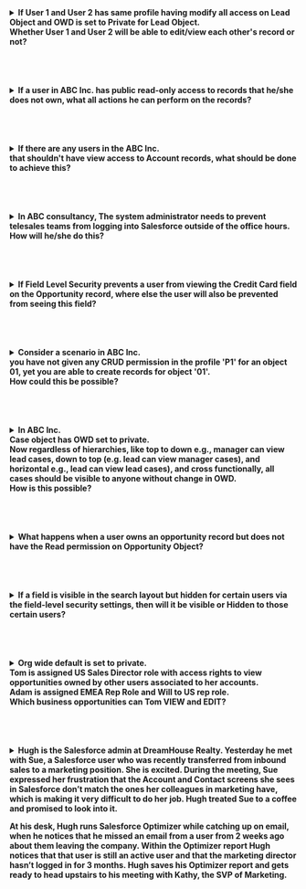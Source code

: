 <details>
<summary> <b> If User 1 and User 2 has same profile having modify all access on Lead Object and OWD is set to Private for Lead Object.
<br/> Whether User 1 and User 2 will be able to edit/view each other's record or not?</b> </summary>
<p>  
  
**Answer:** Yes, they will be able to view/edit each other's record. ``Modify all`` will out rule ``private`` OWD.

</p>
</details>

<br/>

<br/>

<br/>

<br/>


<details>
<summary> <b> If a user in ABC Inc. has public read-only access to records that he/she does not own, what all actions he can perform on the records? </b> </summary>
<p>
  
**Answer:**

- The user can still view the record but not edit it.
  
- The user can search for the record.

- The user can report on the record.
</p>
</details>

<br/>

<br/>

<br/>

<br/>


<details>
<summary> <b> If there are any users in the ABC Inc.
<br/> that shouldn't have view access to Account records, what should be done to achieve this? </b> </summary>
<p>
  
**Answer:** OWD for Accounts should be set to Private.
</p>
</details>

<br/>

<br/>

<br/>

<br/>


<details>
<summary> <b> In ABC consultancy, The system administrator needs to prevent telesales teams from logging into Salesforce outside of the office hours. 
<br/> How will he/she do this?  </b> </summary>
<p>
  
**Answer:** System administrator can add the range of IP addresses to the team's profiles
</p>
</details>

<br/>

<br/>

<br/>

<br/>


<details>
<summary> <b> If Field Level Security prevents a user from viewing the Credit Card field on the Opportunity record, where else the user will also be prevented from seeing this field? </b> </summary>
<p>
  
**Answer:** User will also be prevented to see this field in the related list, In search results, in reports and in list views.
</p>
</details>  

<br/>

<br/>

<br/>

<br/>


<details>
<summary> <b> Consider a scenario in ABC Inc. 
<br/> you have not given any CRUD permission in the profile 'P1' for an object 01, yet you are able to create records for object '01'.
<br/> How could this be possible? </b> </summary>
<p>
  
**Answer:**
Any permission with respect to ``CRUD`` - **``Create / Read / Update / Delete``** of the object is possible only through permission set or Profile.
If we are able to create records in an object then the Create Permission in either Profile or in Permission Set should be enabled.
</p>
</details>

<br/>

<br/>

<br/>

<br/>


<details>
<summary> <b>   In ABC Inc. 
<br/> Case object has OWD set to private. 
<br/> Now regardless of hierarchies, like top to down e.g., manager can view lead cases, down to top (e.g. lead can view manager cases), and horizontal e.g., lead can view lead cases), and cross functionally, all cases should be visible to anyone without change in OWD.
<br/> How is this possible?  </b> </summary>
<p>
  
**Answer:** Create a criteria-based sharing rule where give access to "Roles and subordinates" to the head of department, this will let everyone access case regardless of hierarchy.
</p>
</details>

<br/>

<br/>

<br/>

<br/>


<details>
<summary> <b> What happens when a user owns an opportunity record but does not have the Read permission on Opportunity Object? </b> </summary>
<p>  

**Answer:** User is not able to see the Opportunity Record.
</p>
</details>

<br/>

<br/>

<br/>

<br/>


<details>
<summary> <b> If a field is visible in the search layout but hidden for certain users via the field-level security settings, then will it be visible or Hidden to those certain users?
 </b> </summary>
<p>
  
**Answer:** The field-level security overrides the search layout, and the field will be hidden for those users.
</p>
</details>  

<br/>

<br/>

<br/>

<br/>


<details>
<summary> <b> Org wide default is set to private. 
<br/> Tom is assigned US Sales Director role with access rights to view opportunities owned by other users associated to her accounts. 
<br/> Adam is assigned EMEA Rep Role and Will to US rep role. 
<br/>  Which business opportunities can Tom VIEW and EDIT? </b> </summary>
<p>
  
**Answer:**
Tom can edit and view her own opportunities.
Tom can edit and view Will's opportunities. Tom can View but cannot edit Adam's opportunities.
</p>
</details>


<br/>

<br/>

<br/>

<br/>


<details>
<summary> <b> Hugh is the Salesforce admin at DreamHouse Realty. Yesterday he met with Sue, a Salesforce user who was recently transferred from inbound sales to a marketing position. She is excited. During the meeting, Sue expressed her frustration that the Account and Contact screens she sees in Salesforce don’t match the ones her colleagues in marketing have, which is making it very difficult to do her job. Hugh treated Sue to a coffee and promised to look into it. 

At his desk, Hugh runs Salesforce Optimizer while catching up on email, when he notices that he missed an email from a user from 2 weeks ago about them leaving the company. Within the Optimizer report Hugh notices that that user is still an active user and that the marketing director hasn’t logged in for 3 months. Hugh saves his Optimizer report and gets ready to head upstairs to his meeting with Kathy, the SVP of Marketing.  </b> </summary>
<p>
  
**Answer:**

<details>
<summary> <b> Why was Sue not seeing the same thing as her marketing colleagues?</b> </summary>
<p>
  
**Answer:**

She has the wrong profile/permissions in Salesforce.

</p>
</details>

<details>
<summary> <b> What should be in Hugh’s agenda with Kathy? </b> </summary>
<p>
  
**Answer:**

Audit to deactivate Marketing users, a better alignment of profiles when employees are transferred.

Discussion of upcoming business changes that could affect Salesforce.

</p>
</details>

</p>
</details>








